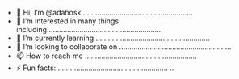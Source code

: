 - 👋 Hi, I’m @adahosk.......................................................
- 👀 I’m interested in many things including........................................................
- 🌱 I’m currently learning ........................................................
- 💞️ I’m looking to collaborate on .......................................................
- 📫 How to reach me .......................................................
- ⚡ Fun facts: ......................................................
..
<!---
adahosk/adahosk is a ✨ special ✨ repository because its `README.md` (this file) appears on your GitHub profile.
You can click the Preview link to take a look at your changes.
--->
